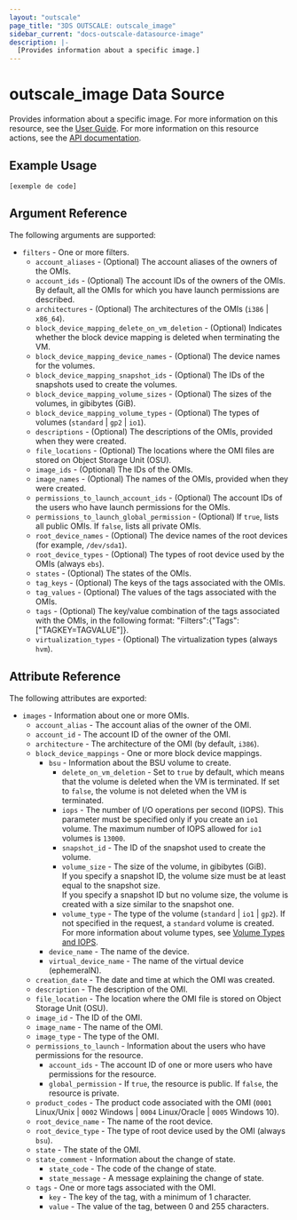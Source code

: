 ```yaml
---
layout: "outscale"
page_title: "3DS OUTSCALE: outscale_image"
sidebar_current: "docs-outscale-datasource-image"
description: |-
  [Provides information about a specific image.]
---
```


# outscale_image Data Source

Provides information about a specific image.
For more information on this resource, see the [User Guide](https://wiki.outscale.net/display/EN/About+OMIs).
For more information on this resource actions, see the [API documentation](https://docs-beta.outscale.com/#3ds-outscale-api-image).

## Example Usage

```hcl
[exemple de code]
```

## Argument Reference

The following arguments are supported:

* `filters` - One or more filters.
  * `account_aliases` - (Optional) The account aliases of the owners of the OMIs.
  * `account_ids` - (Optional) The account IDs of the owners of the OMIs. By default, all the OMIs for which you have launch permissions are described.
  * `architectures` - (Optional) The architectures of the OMIs (`i386` \| `x86_64`).
  * `block_device_mapping_delete_on_vm_deletion` - (Optional) Indicates whether the block device mapping is deleted when terminating the VM.
  * `block_device_mapping_device_names` - (Optional) The device names for the volumes.
  * `block_device_mapping_snapshot_ids` - (Optional) The IDs of the snapshots used to create the volumes.
  * `block_device_mapping_volume_sizes` - (Optional) The sizes of the volumes, in gibibytes (GiB).
  * `block_device_mapping_volume_types` - (Optional) The types of volumes (`standard` \| `gp2` \| `io1`).
  * `descriptions` - (Optional) The descriptions of the OMIs, provided when they were created.
  * `file_locations` - (Optional) The locations where the OMI files are stored on Object Storage Unit (OSU).
  * `image_ids` - (Optional) The IDs of the OMIs.
  * `image_names` - (Optional) The names of the OMIs, provided when they were created.
  * `permissions_to_launch_account_ids` - (Optional) The account IDs of the users who have launch permissions for the OMIs.
  * `permissions_to_launch_global_permission` - (Optional) If `true`, lists all public OMIs. If `false`, lists all private OMIs.
  * `root_device_names` - (Optional) The device names of the root devices (for example, `/dev/sda1`).
  * `root_device_types` - (Optional) The types of root device used by the OMIs (always `ebs`).
  * `states` - (Optional) The states of the OMIs.
  * `tag_keys` - (Optional) The keys of the tags associated with the OMIs.
  * `tag_values` - (Optional) The values of the tags associated with the OMIs.
  * `tags` - (Optional) The key/value combination of the tags associated with the OMIs, in the following format: "Filters":{"Tags":["TAGKEY=TAGVALUE"]}.
  * `virtualization_types` - (Optional) The virtualization types (always `hvm`).

## Attribute Reference

The following attributes are exported:

* `images` - Information about one or more OMIs.
  * `account_alias` - The account alias of the owner of the OMI.
  * `account_id` - The account ID of the owner of the OMI.
  * `architecture` - The architecture of the OMI (by default, `i386`).
  * `block_device_mappings` - One or more block device mappings.
    * `bsu` - Information about the BSU volume to create.
      * `delete_on_vm_deletion` - Set to `true` by default, which means that the volume is deleted when the VM is terminated. If set to `false`, the volume is not deleted when the VM is terminated.
      * `iops` - The number of I/O operations per second (IOPS). This parameter must be specified only if you create an `io1` volume. The maximum number of IOPS allowed for `io1` volumes is `13000`.
      * `snapshot_id` - The ID of the snapshot used to create the volume.
      * `volume_size` - The size of the volume, in gibibytes (GiB).<br />
If you specify a snapshot ID, the volume size must be at least equal to the snapshot size.<br />
If you specify a snapshot ID but no volume size, the volume is created with a size similar to the snapshot one.
      * `volume_type` - The type of the volume (`standard` \| `io1` \| `gp2`). If not specified in the request, a `standard` volume is created.<br />
For more information about volume types, see [Volume Types and IOPS](https://wiki.outscale.net/display/EN/About+Volumes#AboutVolumes-VolumeTypesVolumeTypesandIOPS).
    * `device_name` - The name of the device.
    * `virtual_device_name` - The name of the virtual device (ephemeralN).
  * `creation_date` - The date and time at which the OMI was created.
  * `description` - The description of the OMI.
  * `file_location` - The location where the OMI file is stored on Object Storage Unit (OSU).
  * `image_id` - The ID of the OMI.
  * `image_name` - The name of the OMI.
  * `image_type` - The type of the OMI.
  * `permissions_to_launch` - Information about the users who have permissions for the resource.
    * `account_ids` - The account ID of one or more users who have permissions for the resource.
    * `global_permission` - If `true`, the resource is public. If `false`, the resource is private.
  * `product_codes` - The product code associated with the OMI (`0001` Linux/Unix \| `0002` Windows \| `0004` Linux/Oracle \| `0005` Windows 10).
  * `root_device_name` - The name of the root device.
  * `root_device_type` - The type of root device used by the OMI (always `bsu`).
  * `state` - The state of the OMI.
  * `state_comment` - Information about the change of state.
    * `state_code` - The code of the change of state.
    * `state_message` - A message explaining the change of state.
  * `tags` - One or more tags associated with the OMI.
    * `key` - The key of the tag, with a minimum of 1 character.
    * `value` - The value of the tag, between 0 and 255 characters.
